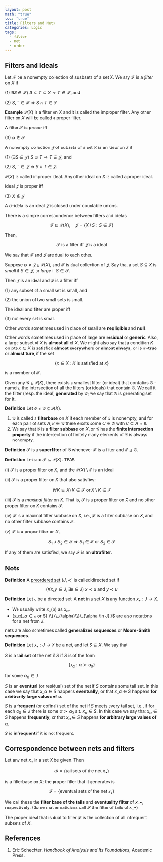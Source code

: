 ```yaml
---
layout: post
math: "true"
toc: "true"
title: Filters and Nets
categories: Logic
tags:
  - filter
  - net
  - order
---
```

## Filters and Ideals

Let ${ \mathcal{F} }$ be a nonempty collection of susbsets of a set ${ X }$. We say ${ \mathcal{F} }$ is a *filter* on ${ X }$ if

(1) ${\exists S \in \mathcal{F})\  S \subseteq T \subseteq X \Rightarrow T \in \mathcal{F} }$, and
 
(2) ${ S,T \in \mathcal{F} \Rightarrow S \cap T \in \mathcal{F} }$

**Example** ${ \mathcal{P}(X) }$ is a filter on ${ X }$ and it is called the improper filter. Any other filter on ${ X }$ will be called a proper filter.

A filter ${ \mathcal{F} }$ is proper iff

(3) ${ \emptyset \notin \mathcal{F} }$

A nonempty collection ${ \mathcal{J} }$ of subsets of a set ${ X }$ is an *ideal* on ${ X }$ if

(1) ${ (\exists S \in \mathcal{J}) \  S \supseteq T \Rightarrow T \in \mathcal{J}  }$, and

(2) ${ S,T \in  \mathcal{J} \Rightarrow S \cup T \in \mathcal{J}}$.

${ \mathcal{P}(X) }$ is called improper ideal. Any other ideal on ${ X }$ is called a proper ideal.

ideal ${ \mathcal{J} }$ is proper iff

(3) ${ X \notin \mathcal{J} }$

A ${ \sigma }$-idela is an ideal ${ \mathcal{J} }$ is closed under countable unions.

There is a simple correspondence between filters and idelas.

$$ \mathcal{F} \subseteq \mathcal{P}(X),\quad \mathcal{J} = \{ X \setminus S : S \in \mathcal{F} \} $$

Then,

$$ \mathcal{F} \mbox{ is a filter iff } \mathcal{J} \mbox{ is a ideal}  $$

We say that ${ \mathcal{F} }$ and ${ \mathcal{J} }$ are dual to each other.

Suppose ${\emptyset \neq \mathcal{J} \subseteq \mathcal{P}(X)}$, and ${ \mathcal{F} }$ is dual collection of ${ \mathcal{J} }$. Say that a set ${ S \subseteq X}$ is *small* if ${ S \in \mathcal{J} }$, or *large* if ${ S \in \mathcal{F} }$.

Then ${ \mathcal{J} }$ is an ideal and ${ \mathcal{F} }$ is a filter iff

(1) any subset of a small set is small, and

(2) the union of two small sets is small.

The ideal and filter are proper iff

(3) not every set is small.

Other words sometimes used in place of small are **negligible** and **null**.

Other words sometimes used in place of large are **residual** or **generic**. Also, a large subset of ${ X }$ is **almost all** of ${ X }$. We might also say that a condition ${ K }$ on pts ${ x \in X }$ is satisfied **almost everywhere** or **almost always**, or is **${ \mathcal{F} }$-true** or **almost ture**, if the set

$$ \{ x \in X : K \mbox{ is satisfied at } x \} $$

is a member of ${ \mathcal{F} }$.

Given any ${ \mathcal{G} \subseteq \mathcal{P}(X) }$, there exists a smallest filter (or ideal) that contatins ${ \mathcal{G} }$ - namely, the intersection of all the filters (or ideals) that contain ${ \mathcal{G} }$. We call it the filter (resp. the ideal) **generated** by ${ \mathcal{G} }$; we say that ${ \mathcal{G} }$ is generating set for it.

**Definition** Let ${ \emptyset \neq \mathcal{G} \subseteq \mathcal{P}(X) }$.

1. ${ \mathcal{G} }$ is called a **filterbase** on ${ X }$ if each member of ${ \mathcal{G} }$ is nonempty, and for each pair of sets ${ A,B \in \mathcal{G} }$ there eixsts some ${ C \in \mathcal{G} }$ with ${ C \subseteq A \cap B }$.
1. We say that ${ \mathcal{G} }$ is a **filter subbase** on ${ X }$, or ${ \mathcal{G} }$ has the **finite intersection property** if the intersection of finitely many elements of ${ \mathcal{G} }$ is always nonempty.


**Definition** ${ \mathcal{F} }$ is a **superfilter** of ${ \mathcal{G} }$ whenever ${ \mathcal{F} }$ is a filter and ${ \mathcal{F} \supseteq \mathcal{G} }$.

**Definition** Let ${ \emptyset \neq \mathcal{F} \subseteq \mathcal{P}(X) }$. TFAE:

(i) ${ \mathcal{F} }$ is a proper filter on ${ X }$, and the ${ \mathcal{P}(X) \setminus \mathcal{F} }$ is an ideal

(ii) ${ \mathcal{F} }$ is a proper filter on ${ X }$ that also satisfies:

$$ (\forall K \subseteq X)\ K \in \mathcal{F} \mbox{ or } X \setminus K \in \mathcal{F} $$

(iii) ${ \mathcal{F} }$ is a *maximal filter* on ${ X }$. That is, ${ \mathcal{F} }$ is a proper filter on ${ X }$ and no other proper filter on ${ X }$ contains ${ \mathcal{F} }$.

(iv) ${ \mathcal{F} }$  is a maximal filter subbase on ${ X }$, i.e., ${ \mathcal{F} }$ is a filter subbase on ${ X }$, and no other filter subbase contains ${ \mathcal{F} }$.

(v) ${ \mathcal{F} }$ is a proper filter on ${ X }$,

$$ S_{1} \cup S_{2} \in \mathcal{F} \Rightarrow S_{1} \in \mathcal{F} \mbox{ or } S_{2} \in \mathcal{F} $$

If any of them are satisfied, we say ${ \mathcal{F} }$ is an **ultrafilter**.

## Nets

**Definition** A [preordered set](https://paraconsistent.github.io/logic/2024/02/15/preorder.html) ${ (J,\prec) }$ is called directed set if

$$ (\forall x,y \in J, \exists u \in J)\  x \prec u \mbox{ and } y \prec u$$

**Definition** Let ${ J }$ be a directed set. A **net** in a set ${ X }$ is any function ${ x_{\bullet} : J \to X }$.

- We usually write ${ x_{\bullet}(\alpha) }$ as ${ x_{\alpha} }$.
- ${ (x\_{\alpha})\_{\alpha \in J} }$ or ${ \\{x\_{\alpha}\\}\_{\alpha \in J} }$ are also notations for a net from ${ J }$.

nets are also sometimes called **generalized sequences** or **Moore-Smith sequences**.

**Definition** Let ${ x_{\bullet} : J \to X}$ be a net, and let ${ S \subseteq X }$. We say that

${ S }$ is a **tail set** of the net if ${ S }$ if ${ S }$ is of the form

$$ \{ x_{\alpha}: \alpha \succ \alpha_{0} \} $$

for some ${ \alpha_{0} \in J}$

${ S }$ is an **eventual** (or residual) set of the net if ${ S }$ contains some tail set. In this case we say that ${ x\_{\alpha} \in S}$ happens **eventually**, or that ${ x\_{\alpha} \in S }$ happens **for arbitrarily large values of** ${ \alpha }$.

${ S }$ is a **frequent** (or cofinal) set of the net if ${ S }$ meets every tail set, i.e., if for each ${ \alpha_{0} \in J }$ there is some ${ \alpha \succ \alpha_{0}}$ s.t. ${ x_{\alpha} \in S }$. In this case we say that ${ x_{\alpha} \in S }$ happens **frequently**, or that ${ x_{\alpha} \in S}$ happens **for arbitrary large values of** ${ \alpha }$.

${ S }$ is **infrequent** if it is not frequent.

## Correspondence between nets and filters

Let any net ${ x_{\bullet} }$ in a set ${ X }$ be given. Then

$$ \mathcal{B} = \{ \mbox{tail sets of the net } x_{\bullet} \} $$

is a filterbase on ${ X }$; the proper filter that it generates is

$$ \mathcal{F} = \{ \mbox{eventual sets of the net } x_{\bullet} \} $$

We call these the **filter base of the tails** and **eventuality filter** of ${ x\_{\bullet} }$, respectively. (Some mathematicians call ${ \mathcal{F} }$ the filter of tails of ${ x\_{\bullet} }$)

The proper ideal that is dual to filter ${ \mathcal{F} }$ is the collection of all infrequent subsets of ${ X }$.

## References

1. Eric Schechter. *Handbook of Analysis and Its Foundations*, Academic Press.
